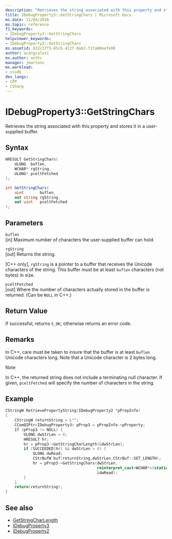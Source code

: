 ```yaml
---
description: "Retrieves the string associated with this property and stores it in a user-supplied buffer."
title: IDebugProperty3::GetStringChars | Microsoft Docs
ms.date: 11/04/2016
ms.topic: reference
f1_keywords:
- IDebugProperty3::GetStringChars
helpviewer_keywords:
- IDebugProperty3::GetStringChars
ms.assetid: 832c37f3-85cb-4227-8ab2-f27a80eafe90
author: acangialosi
ms.author: anthc
manager: jmartens
ms.workload:
- vssdk
dev_langs:
- CPP
- CSharp
---
```

# IDebugProperty3::GetStringChars
Retrieves the string associated with this property and stores it in a user-supplied buffer.

## Syntax

```cpp
HRESULT GetStringChars(
    ULONG  buflen,
    WCHAR* rgString,
    ULONG* pceltFetched
);
```

```csharp
int GetStringChars(
    uint       buflen,
    out string rgString,
    out uint   pceltFetched
);
```

## Parameters
`buflen`\
[in] Maximum number of characters the user-supplied buffer can hold.

`rgString`\
[out] Returns the string.

 [C++ only], `rgString` is a pointer to a buffer that receives the Unicode characters of the string. This buffer must be at least `buflen` characters (not bytes) in size.

`pceltFetched`\
[out] Where the number of characters actually stored in the buffer is returned. (Can be `NULL` in C++.)

## Return Value
If successful, returns `S_OK`; otherwise returns an error code.

## Remarks
In C++, care must be taken to insure that the buffer is at least `buflen` Unicode characters long. Note that a Unicode character is 2 bytes long.

> [!NOTE]
> In C++, the returned string does not include a terminating null character. If given, `pceltFetched` will specify the number of characters in the string.

## Example

```cpp
CStringW RetrievePropertyString(IDebugProperty2 *pPropInfo)
{
    CStringW returnString = L"";
    CComQIPtr<IDebugProperty3> pProp3 = pPropInfo->pProperty;
    If (pProp3 != NULL) {
        ULONG dwStrLen = 0;
        HRESULT hr;
        hr = pProp3->GetStringCharLength(&dwStrLen);
        if (SUCCEEDED(hr) && dwStrLen > 0) {
            ULONG dwRead;
            CStrBufW buf(returnString,dwStrLen,CStrBuf::SET_LENGTH);
            hr = pProp3->GetStringChars(dwStrLen,
                                        reinterpret_cast<WCHAR*>(static_cast<CStringW::PXSTR>(buf)),
                                        &dwRead);
        }
    }
    return(returnString);
}
```

## See also
- [GetStringCharLength](../../../extensibility/debugger/reference/idebugproperty3-getstringcharlength.md)
- [IDebugProperty3](../../../extensibility/debugger/reference/idebugproperty3.md)
- [IDebugProperty2](../../../extensibility/debugger/reference/idebugproperty2.md)
